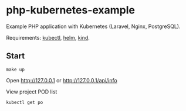 # php-kubernetes-example

Example PHP application with Kubernetes (Laravel, Nginx, PostgreSQL). 

Requirements: [kubectl](https://kubernetes.io/ru/docs/tasks/tools/install-kubectl/), [helm](https://helm.sh/ru/docs/intro/install/), [kind](https://kind.sigs.k8s.io/docs/user/quick-start/#installation).

## Start

```shell
make up
```

Open http://127.0.0.1 or http://127.0.0.1/api/info

View project POD list

```shell
kubectl get po
```
